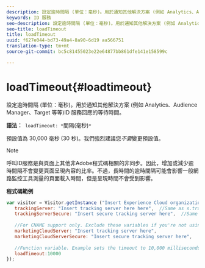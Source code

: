 ```yaml
---
description: 設定逾時間隔 (單位：毫秒)。用於通知其他解決方案 (例如 Analytics、Audience Manager、Target 等等)ID 服務回應的等待時間。
keywords: ID 服務
seo-description: 設定逾時間隔 (單位：毫秒)。用於通知其他解決方案 (例如 Analytics、Audience Manager、Target 等等)ID 服務回應的等待時間。
seo-title: loadTimeout
title: loadTimeout
uuid: f627e044-bd73-49a4-8a90-6d19 aa566751
translation-type: tm+mt
source-git-commit: bc5c81455023e22e64877bb861dfe141e158599c

---
```



# loadTimeout{#loadtimeout}

設定逾時間隔 (單位：毫秒)。用於通知其他解決方案 (例如 Analytics、Audience Manager、Target 等等)ID 服務回應的等待時間。

**語法：**` loadTimeout: *`間隔(毫秒)`*`

預設值為 30,000 毫秒 (30 秒)。我們強烈建議您*不要*變更預設值。

>[!NOTE]
>
>呼叫ID服務是與頁面上其他非Adobe程式碼相關的非同步。因此，增加或減少逾時間隔不會變更頁面呈現內容的比率。不過，長時間的逾時間隔可能會影響一般網路監控工具測量的頁面載入時間，但是呈現時間不會受到影響。

**程式碼範例**

```js
var visitor = Visitor.getInstance ("Insert Experience Cloud organization ID here",{ 
   trackingServer: "Insert tracking server here here",  //Same as s.trackingServer 
   trackingServerSecure: "Insert secure tracking server here",  //Same as s.trackingServerSecure 
 
   //For CNAME support only. Exclude these variables if you're not using CNAME 
   marketingCloudServer: "Insert tracking server here", 
   marketingCloudServerSecure: "Insert secure tracking server here", 
 
   //Function variable. Example sets the timeout to 10,000 milliseconds (10 seconds). 
   loadTimeout:10000 
});
```

